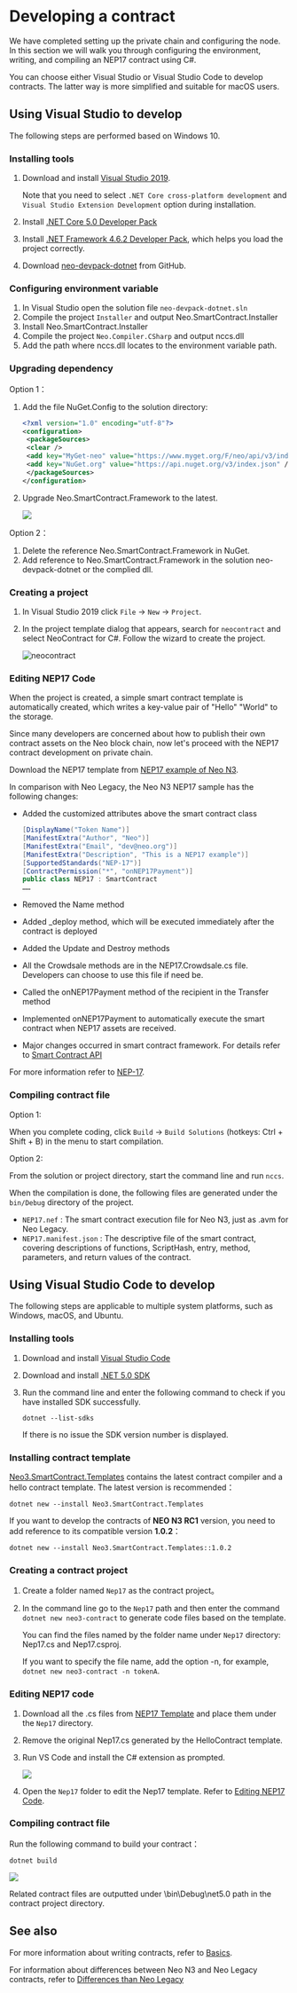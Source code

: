 # Developing a contract

We have completed setting up the private chain and configuring the node. In this section we will walk you through configuring the environment, writing, and compiling an NEP17 contract using C#.

You can choose either Visual Studio or Visual Studio Code to develop contracts. The latter way is more simplified and suitable for macOS users.

## Using Visual Studio to develop

The following steps are performed based on Windows 10.

### Installing tools

1. Download and install [Visual Studio 2019](https://www.visualstudio.com/products/visual-studio-community-vs).

   Note that you need to select `.NET Core cross-platform development` and `Visual Studio Extension Development` option during installation.

2. Install [.NET Core 5.0 Developer Pack](https://dotnet.microsoft.com/download/dotnet/thank-you/sdk-5.0.202-windows-x64-installer) 

3. Install [.NET Framework 4.6.2 Developer Pack](https://dotnet.microsoft.com/download/dotnet-framework/thank-you/net462-developer-pack-offline-installer), which helps you load the project correctly.

4. Download [neo-devpack-dotnet](https://github.com/neo-project/neo-devpack-dotnet) from GitHub.

### Configuring environment variable

1. In Visual Studio open the solution file `neo-devpack-dotnet.sln`
2. Compile the project `Installer` and output Neo.SmartContract.Installer
3. Install Neo.SmartContract.Installer
4. Compile the project `Neo.Compiler.CSharp` and output nccs.dll
5. Add the path where nccs.dll locates to the environment variable path.

### Upgrading dependency

Option 1：

1. Add the file NuGet.Config to the solution directory:

   ```xml
   <?xml version="1.0" encoding="utf-8"?>
   <configuration>
    <packageSources>
    <clear />
    <add key="MyGet-neo" value="https://www.myget.org/F/neo/api/v3/index.json" />
    <add key="NuGet.org" value="https://api.nuget.org/v3/index.json" />
    </packageSources>
   </configuration>
   ```

2. Upgrade Neo.SmartContract.Framework to the latest.

   ![](assets/nuget.png)

Option 2：

1. Delete the reference Neo.SmartContract.Framework in NuGet.
2. Add reference to Neo.SmartContract.Framework in the solution neo-devpack-dotnet or the complied dll.

### Creating a project

1. In Visual Studio 2019 click `File` -> `New` -> `Project`.

2. In the project template dialog that appears, search for `neocontract` and select NeoContract for C#. Follow the wizard to create the project.

   ![neocontract](assets/neocontract.png)

### Editing NEP17 Code

When the project is created, a simple smart contract template is automatically created, which writes a key-value pair of "Hello" "World" to the storage.

Since many developers are concerned about how to publish their own contract assets on the Neo block chain, now let's proceed with the NEP17 contract development on private chain.

Download the NEP17 template from [NEP17 example of Neo N3](https://github.com/neo-project/examples/tree/master/csharp/NEP17).

In comparison with Neo Legacy, the Neo N3 NEP17 sample has the following changes:

- Added the customized attributes above the smart contract class

   ```c#
   [DisplayName("Token Name")]
   [ManifestExtra("Author", "Neo")]
   [ManifestExtra("Email", "dev@neo.org")]
   [ManifestExtra("Description", "This is a NEP17 example")]
   [SupportedStandards("NEP-17")]
   [ContractPermission("*", "onNEP17Payment")]
   public class NEP17 : SmartContract
   ……
   ```

- Removed the Name method

- Added _deploy method, which will be executed immediately after the contract is deployed

- Added the Update and Destroy methods

- All the Crowdsale methods are in the NEP17.Crowdsale.cs file. Developers can choose to use this file if need be.

- Called the onNEP17Payment method of the recipient in the Transfer method

- Implemented onNEP17Payment to automatically execute the smart contract when NEP17 assets are received.

- Major changes occurred in smart contract framework. For details refer to [Smart Contract API](../reference/scapi/interop.md)

For more information refer to [NEP-17](../develop/write/nep17.md).

### Compiling contract file

Option 1:

When you complete coding, click `Build` -> `Build Solutions` (hotkeys: Ctrl + Shift + B) in the menu to start compilation.

Option 2:

From the solution or project directory, start the command line and run `nccs`.

When the compilation is done, the following files are generated under the `bin/Debug` directory of the project.

- `NEP17.nef` : The smart contract execution file for Neo N3, just as .avm for Neo Legacy.
- `NEP17.manifest.json` : The descriptive file of the smart contract, covering descriptions of functions, ScriptHash, entry, method, parameters, and return values of the contract.

## Using Visual Studio Code to develop

The following steps are applicable to multiple system platforms, such as Windows, macOS, and Ubuntu.

### Installing tools

1. Download and install [Visual Studio Code](https://code.visualstudio.com/Download)

2. Download and install [.NET 5.0 SDK](https://dotnet.microsoft.com/download)

3. Run the command line and enter the following command to check if you have installed SDK successfully. 

   ```
   dotnet --list-sdks
   ```

   If there is no issue the SDK version number is displayed.

### Installing contract template

[Neo3.SmartContract.Templates](https://www.nuget.org/packages/Neo3.SmartContract.Templates/) contains the latest contract compiler and a hello contract template. The latest version is recommended：

```
dotnet new --install Neo3.SmartContract.Templates
```

If you want to develop the contracts of **NEO N3 RC1** version, you need to add reference to its compatible version **1.0.2**：

```
dotnet new --install Neo3.SmartContract.Templates::1.0.2
```

### Creating a contract project

1. Create a folder named `Nep17` as the contract project。

2. In the command line go to the `Nep17` path and then enter the command `dotnet new neo3-contract` to generate code files based on the template.

   You can find the files named by the folder name under `Nep17` directory: Nep17.cs and Nep17.csproj.

   If you want to specify the file name, add the option -n, for example, `dotnet new neo3-contract -n tokenA`.

### Editing NEP17 code

1. Download all the .cs files from [NEP17 Template](https://github.com/neo-project/examples/tree/master/csharp/NEP17) and place them under the  `Nep17` directory.

2. Remove the original Nep17.cs generated by the HelloContract template.

3. Run VS Code and install the C# extension as prompted.

   ![](../../zh-cn/gettingstarted/assets/extension.png)

4. Open the `Nep17` folder to edit the Nep17 template. Refer to [Editing NEP17 Code](#editing-nep17-code).

### Compiling contract file

Run the following command to build your contract：

```
dotnet build
```

![](../../zh-cn/gettingstarted/assets/build.png)

Related contract files are outputted under \bin\Debug\net5.0 path in the contract project directory.

## See also

For more information about writing contracts, refer to [Basics](../develop/write/basics.md).

For information about differences between Neo N3 and Neo Legacy contracts, refer to [Differences than Neo Legacy](../develop/write/difference.md)

